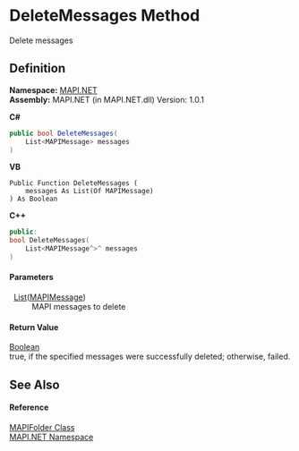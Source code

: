 # DeleteMessages Method


Delete messages



## Definition
**Namespace:** <a href="N_MAPI_NET.md">MAPI.NET</a>  
**Assembly:** MAPI.NET (in MAPI.NET.dll) Version: 1.0.1

**C#**
``` C#
public bool DeleteMessages(
	List<MAPIMessage> messages
)
```
**VB**
``` VB
Public Function DeleteMessages ( 
	messages As List(Of MAPIMessage)
) As Boolean
```
**C++**
``` C++
public:
bool DeleteMessages(
	List<MAPIMessage^>^ messages
)
```



#### Parameters
<dl><dt>  <a href="https://learn.microsoft.com/dotnet/api/system.collections.generic.list-1" target="_blank" rel="noopener noreferrer">List</a>(<a href="T_MAPI_NET_MAPIMessage.md">MAPIMessage</a>)</dt><dd>MAPI messages to delete</dd></dl>

#### Return Value
<a href="https://learn.microsoft.com/dotnet/api/system.boolean" target="_blank" rel="noopener noreferrer">Boolean</a>  
true, if the specified messages were successfully deleted; otherwise, failed.

## See Also


#### Reference
<a href="T_MAPI_NET_MAPIFolder.md">MAPIFolder Class</a>  
<a href="N_MAPI_NET.md">MAPI.NET Namespace</a>  
